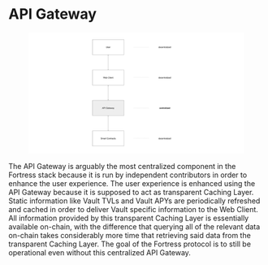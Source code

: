 # API Gateway

<figure><img src="../../.gitbook/assets/Vaults (2).png" alt=""><figcaption></figcaption></figure>

The API Gateway is arguably the most centralized component in the Fortress stack because it is run by independent contributors in order to enhance the user experience. The user experience is enhanced using the API Gateway because it is supposed to act as transparent Caching Layer. Static information like Vault TVLs and Vault APYs are periodically refreshed and cached in order to deliver Vault specific information to the Web Client. All information provided by this transparent Caching Layer is essentially available on-chain, with the difference that querying all of the relevant data on-chain takes considerably more time that retrieving said data from the transparent Caching Layer. The goal of the Fortress protocol is to still be operational even without this centralized API Gateway.&#x20;
